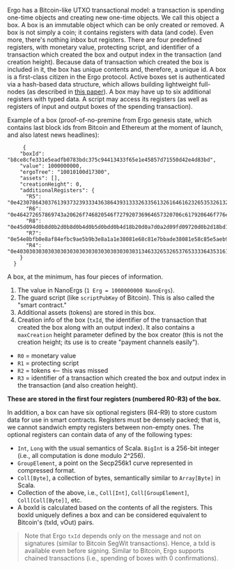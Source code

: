 Ergo has a Bitcoin-like UTXO transactional model: a transaction is spending one-time objects and creating new one-time objects. We call this object a box. A box is an immutable object which can be only created or removed. A box is not simply a coin; it contains registers with data (and code). Even more, there's nothing inbox but registers. There are four predefined registers, with monetary value, protecting script, and identifier of a transaction which created the box and output index in the transaction (and creation height). Because data of transaction which created the box is included in it, the box has unique contents and, therefore, a unique id. A box is a first-class citizen in the Ergo protocol. Active boxes set is authenticated via a hash-based data structure, which allows building lightweight full-nodes (as described in [this paper](https://eprint.iacr.org/2016/994)). A box may have up to six additional registers with typed data. A script may access its registers (as well as registers of input and output boxes of the spending transaction).

Example of a box (proof-of-no-premine from Ergo genesis state, which contains last block ids from Bitcoin and Ethereum at the moment of launch, and also latest news headlines):
```
     {
    "boxId": "b8ce8cfe331e5eadfb0783bdc375c94413433f65e1e45857d71550d42e4d83bd",
    "value": 1000000000,
    "ergoTree": "10010100d17300",
    "assets": [],
    "creationHeight": 0,
    "additionalRegisters": {
      "R5": "0e42307864303761393732393334363864393133326335613261646162326535326132333030396536373938363038653437623064323632336337653365393233343633",
      "R6": "0e464272657869743a20626f746820546f727920736964657320706c617920646f776e207269736b206f66206e6f2d6465616c20616674657220627573696e65737320616c61726d",
      "R8": "0e45d094d0b8d0b2d0b8d0b4d0b5d0bdd0b4d18b20d0a7d0a2d09fd09720d0b2d18bd180d0b0d181d182d183d18220d0bdd0b02033332520d0bdd0b020d0b0d0bad186d0b8d18e",
      "R7": "0e54e8bfb0e8af84efbc9ae5b9b3e8a1a1e38081e68c81e7bbade38081e58c85e5aeb9e28094e28094e696b0e697b6e4bba3e5ba94e5afb9e585a8e79083e58c96e68c91e68898e79a84e4b8ade59bbde4b98be98193",
      "R4": "0e4030303030303030303030303030303030303031346332653265376533336435316165376536366636636362363934326333343337313237623336633333373437"
    }
  }
```

A box, at the minimum, has four pieces of information.

1. The value in NanoErgs (`1 Erg = 1000000000 NanoErgs`).
2. The guard script (like `scriptPubKey` of Bitcoin). This is also called the "smart contract."
3. Additional assets (tokens) are stored in this box.
4. Creation info of the box (`txId`, the identifier of the transaction that created the box along with an output index). It also contains a `maxCreation` height parameter defined by the box creator (this is not the creation height; its use is to create "payment channels easily").

- `R0` = monetary value
- `R1` = protecting script
- `R2` = tokens <— this was missed
- `R3` = identifier of a transaction which created the box and output index in the transaction (and also creation height).

**These are stored in the first four registers (numbered R0-R3) of the box.**

In addition, a box can have six optional registers (R4-R9) to store custom data for use in smart contracts. Registers must be densely packed; that is, we cannot sandwich empty registers between non-empty ones. The optional registers can contain data of any of the following types:

- `Int`, `Long` with the usual semantics of Scala.
`BigInt` is a 256-bit integer (i.e., all computation is done modulo 2^256).
- `GroupElement`, a point on the Secp256k1 curve represented in compressed format.
- `Coll[Byte]`, a collection of bytes, semantically similar to `Array[Byte]` in Scala.
- Collection of the above, i.e., `Coll[Int]`, `Coll[GroupElement]`, `Coll[Coll[Byte]]`, etc.
- A boxId is calculated based on the contents of all the registers. This boxId uniquely defines a box and can be considered equivalent to Bitcoin's (txId, vOut) pairs.

>Note that Ergo `txId` depends only on the message and not on signatures (similar to Bitcoin SegWit transactions). Hence, a txId is available even before signing. Similar to Bitcoin, Ergo supports chained transactions (i.e., spending of boxes with 0 confirmations).



